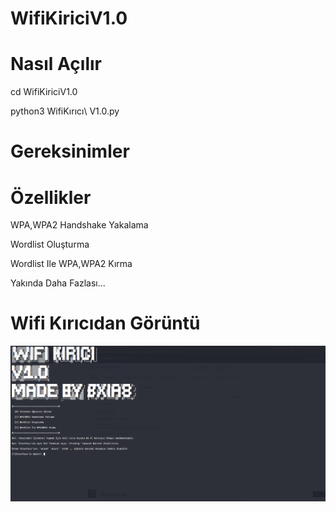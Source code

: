 # WifiKiriciV1.0

# Nasıl Açılır
cd WifiKiriciV1.0

python3 WifiKırıcı\ V1.0.py

# Gereksinimler

# Özellikler
WPA,WPA2 Handshake Yakalama

Wordlist Oluşturma

Wordlist Ile WPA,WPA2 Kırma

Yakında Daha Fazlası...

# Wifi Kırıcıdan Görüntü
![alt text](https://github.com/8xia8/MyImages/blob/master/Screenshot%202020-06-01%2018:12:44.png)
